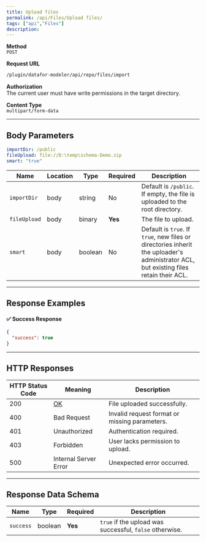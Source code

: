 ```yaml
---
title: Upload files
permalink: /api/Files/Upload files/
tags: ["api","Files"]
description:
---
```


**Method**  
`POST`

**Request URL**
```html
/plugin/datafor-modeler/api/repo/files/import
```

**Authorization**  
The current user must have write permissions in the target directory.

**Content Type**  
`multipart/form-data`

---

## **Body Parameters**

```yaml
importDir: /public
fileUpload: file://D:\temp\schema-Demo.zip
smart: "true"
```

| Name         | Location | Type   | Required | Description |
|-------------|----------|--------|----------|-------------|
| `importDir` | body     | string | No       | Default is `/public`. If empty, the file is uploaded to the root directory. |
| `fileUpload` | body     | binary | **Yes**  | The file to upload. |
| `smart`     | body     | boolean | No       | Default is `true`. If `true`, new files or directories inherit the uploader's administrator ACL, but existing files retain their ACL. |

---

## **Response Examples**

#### ✅ **Success Response**
```json
{
  "success": true
}
```

---

## **HTTP Responses**

| HTTP Status Code | Meaning                                                 | Description                                    |
|------------------|---------------------------------------------------------|------------------------------------------------|
| 200              | [OK](https://tools.ietf.org/html/rfc7231#section-6.3.1) | File uploaded successfully.                    |
| 400              | Bad Request                                             | Invalid request format or missing parameters. |
| 401              | Unauthorized                                            | Authentication required.                      |
| 403              | Forbidden                                               | User lacks permission to upload.              |
| 500              | Internal Server Error                                   | Unexpected error occurred.                    |

---

## **Response Data Schema**

| Name      | Type    | Required | Description |
|-----------|--------|----------|-------------|
| `success` | boolean | **Yes**  | `true` if the upload was successful, `false` otherwise. |